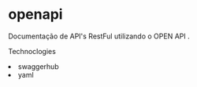 # openapi

Documentação de API's RestFul utilizando o OPEN API .

Technoclogies
<li>swaggerhub</li>
<li>yaml</li>
